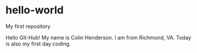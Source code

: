 # hello-world
My first repository 

Hello Git-Hub! My name is Colin Henderson. I am from Richmond, VA. 
Today is also my first day coding. 

